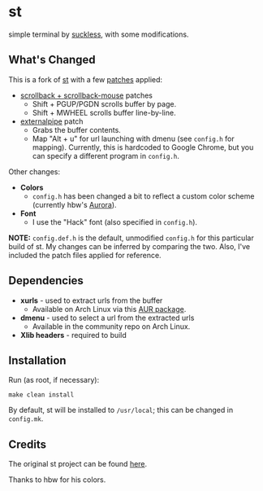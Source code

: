 # st
simple terminal by [suckless](http://st.suckless.org), with some modifications.

What's Changed
------------
This is a fork of [st](http://st.suckless.org) with a few
[patches](http://st.suckless.org/patches/) applied:

* [scrollback + scrollback-mouse](http://st.suckless.org/patches/scrollback) patches
    * Shift + PGUP/PGDN scrolls buffer by page.
    * Shift + MWHEEL scrolls buffer line-by-line.
* [externalpipe](http://st.suckless.org/patches/externalpipe) patch
    * Grabs the buffer contents.
    * Map "Alt + u" for url launching with dmenu (see `config.h` for mapping).
      Currently, this is hardcoded to Google Chrome, but you can specify a different program in
      `config.h`.

Other changes:

* **Colors**
    * `config.h` has been changed a bit to reflect a custom color scheme
      (currently hbw's [Aurora](https://github.com/henrybw/vim-colors-aurora)).
* **Font**
    * I use the "Hack" font (also specified in `config.h`).

**NOTE:** `config.def.h` is the default, unmodified `config.h` for this particular build of st.
My changes can be inferred by comparing the two.  Also, I've included the patch files applied for
reference.

Dependencies
------------
* **xurls** - used to extract urls from the buffer
    * Available on Arch Linux via this [AUR package](https://aur.archlinux.org/packages/xurls/).
* **dmenu** - used to select a url from the extracted urls
    * Available in the community repo on Arch Linux.
* **Xlib headers** - required to build

Installation
------------
Run (as root, if necessary):

    make clean install

By default, st will be installed to `/usr/local`; this can be changed in `config.mk`.

Credits
-------
The original st project can be found [here](http://st.suckless.org).

Thanks to hbw for his colors.

